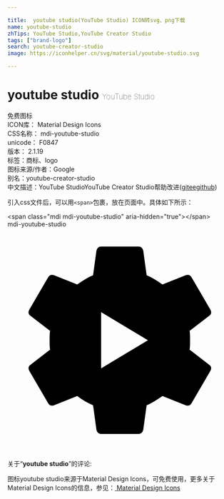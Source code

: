 ```yaml
---

title:  youtube studio(YouTube Studio) ICON转svg、png下载
name: youtube-studio
zhTips: YouTube Studio,YouTube Creator Studio
tags: ["brand-logo"]
search: youtube-creator-studio
image: https://iconhelper.cn/svg/material/youtube-studio.svg

---
```


# youtube studio  <small style="font-size: 60%;font-weight: 100">YouTube Studio</small>


<div class="detail-page">
<p>
<span><span class="badge-success badge">免费图标</span> </span>
<br/>
<span>
ICON库：
<span class="badge-secondary badge">Material Design Icons</span> 
</span>
<br/>
<span>
CSS名称：
<span class="badge-secondary badge">mdi-youtube-studio</span> 
</span>
<br/>
<span>
unicode：
<span class="badge-secondary badge">F0847</span> 
<copy-btn content='F0847' btn-title=""></copy-btn>
<copy-btn :content='String.fromCodePoint(parseInt("F0847", 16))' btn-title="复制U"></copy-btn>
</span>
<br/>
<span>
版本：
<span class="badge-secondary badge">2.1.19</span> 
</span><br/><span>标签：<span class="badge-light badge"><router-link to="/tags/brand-logo.html">商标、logo</router-link></span></span>
<br/>
<span>图标来源/作者：<span class="badge-light badge">Google</span></span> 
<br/>
<span>别名：<span class="badge-light badge">youtube-creator-studio</span></span><br/><span class="zh-detail">中文描述：<span class="badge-primary badge">YouTube Studio</span><span class="badge-primary badge">YouTube Creator Studio</span><span class="help-link"><span>帮助改进</span>(<a href="https://gitee.com/liuwave/icon-helper/edit/master/json/material/youtube-studio.json" target="_blank" rel="noopener noreferrer">gitee</a><a href="https://github.com/liuwave/icon-helper/edit/master/json/material/youtube-studio.json" target="_blank" rel="noopener noreferrer">github</a></span>)</span><br/>
</p>
</div>
<div class="alert alert-dark">
  <i class="mdi mdi-youtube-studio mdi-48px"></i>
  <i class="mdi mdi-youtube-studio mdi-36px"></i>
  <i class="mdi mdi-youtube-studio mdi-24px"></i>
  <i class="mdi mdi-youtube-studio mdi-18px"></i>
</div>
<div>
  <p>引入css文件后，可以用<code>&lt;span&gt;</code>包裹，放在页面中。具体如下所示：    
  </p>
  <div class="alert alert-primary" style="font-size: 14px">
    &lt;span class="mdi mdi-youtube-studio" aria-hidden="true"&gt;&lt;/span&gt;
    <copy-btn content='<span class="mdi mdi-youtube-studio" aria-hidden="true"></span>'></copy-btn>
  </div>
  <div class="alert alert-secondary">
    <i class="mdi mdi-youtube-studio"
    style="font-size: 24px"
    aria-hidden="true"></i> mdi-youtube-studio
    <copy-btn content="mdi-youtube-studio" btn-title="复制图标名称"></copy-btn>
  </div>
</div>
<div id="svg" class="svg-wrap">
<svg xmlns="http://www.w3.org/2000/svg" viewBox="0 0 24 24"><path d="M10,15L15,12L10,9V15M19.45,13L21.56,14.63C21.78,14.78 21.81,15 21.66,15.28L19.64,18.75C19.5,18.97 19.31,19.03 19.03,18.94L16.55,17.95C15.89,18.42 15.33,18.75 14.86,18.94L14.5,21.56C14.42,21.84 14.27,22 14,22H10C9.73,22 9.58,21.84 9.5,21.56L9.14,18.94C8.55,18.69 8,18.36 7.45,17.95L4.97,18.94C4.69,19.03 4.5,18.97 4.36,18.75L2.34,15.28C2.19,15 2.22,14.78 2.44,14.63L4.55,13C4.5,12.77 4.5,12.44 4.5,12C4.5,11.56 4.5,11.23 4.55,11L2.44,9.38C2.22,9.22 2.19,9 2.34,8.72L4.36,5.25C4.5,5.03 4.69,4.97 4.97,5.06L7.45,6.05C8.11,5.58 8.67,5.25 9.14,5.06L9.5,2.44C9.58,2.16 9.73,2 10,2H14C14.27,2 14.42,2.16 14.5,2.44L14.86,5.06C15.45,5.31 16,5.64 16.55,6.05L19.03,5.06C19.31,4.97 19.5,5.03 19.64,5.25L21.66,8.72C21.81,9 21.78,9.22 21.56,9.38L19.45,11C19.5,11.23 19.5,11.56 19.5,12C19.5,12.44 19.5,12.77 19.45,13Z" /></svg>
</div>
<detail full-name='mdi-youtube-studio'></detail>
<div class="icon-detail__container">
<p>关于“<b>youtube studio</b>”的评论:</p>
</div>
<Vssue title="关于“youtube studio”的评论" />    
<div><p>图标youtube studio来源于Material Design Icons，可免费使用，更多关于 Material Design Icons的信息，参见：<a target="_blank" href="https://iconhelper.cn/material.html"> Material Design Icons</a>
</p></div>
